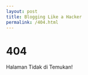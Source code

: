 ```yaml
---
layout: post
title: Blogging Like a Hacker
permalink: /404.html
---
```


<h1>404</h1>
<p>Halaman Tidak di Temukan!</p>

